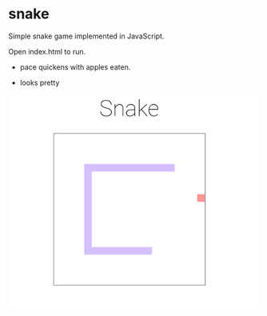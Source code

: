 # snake

Simple snake game implemented in JavaScript.

Open index.html to run.

- pace quickens with apples eaten.

- looks pretty

![preview](./preview.png)
